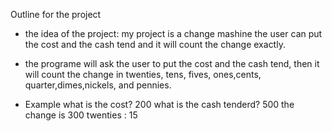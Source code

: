 Outline for the project


* the idea of the project:
my project is a change mashine the user can put the cost and the cash tend and it will count the change exactly.

* the programe will ask the user to put the cost and the cash tend, then it will count the change in twenties, tens, fives, ones,cents, quarter,dimes,nickels, and pennies. 

* Example
what is the cost?
200
what is the cash tenderd?
500
the change is 300
twenties : 15 


